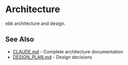 # Architecture

ebk architecture and design.

## See Also
- [CLAUDE.md](../../CLAUDE.md) - Complete architecture documentation
- [DESIGN_PLAN.md](../../DESIGN_PLAN.md) - Design decisions
